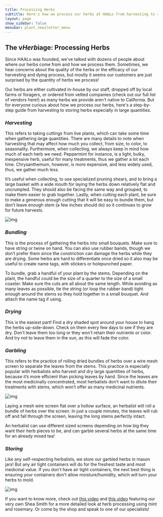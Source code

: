 ```yaml
---
title: Processing Herbs
subtitle: Here's how we process our herbs at HAALo from harvesting to storing
layout: page
show_sidebar: false
menubar: plant_newsletter_menu
---
```


## **The v*Herb*iage: Processing Herbs**

Since HAALo was founded, we've talked with dozens of people about where our herbs come from and how we process them. Sometimes, we hear concerns about the quality of the herbs or the efficacy of our harvesting and dying process, but mostly it seems our customers are just surprised by the quantity of herbs we process! 

Our herbs are either cultivated in-house by our staff, dropped off by local farms or foragers, or ordered from vetted companies (check out our full list of vendors here!) as many herbs we provide aren't native to California. But for everyone curious about how we process our herbs, here's a step-by-step guide from harvesting to storing herbs especially in large quantities.

### *Harvesting* 

This refers to taking cuttings from live plants, which can take some time when gathering large quantities. There are many details to note when harvesting that may affect how much you collect, from size, to color, to seasonality. Furthermore, when collecting, we always keep in mind how much of each herb we need. Peppermint for instance, is a light, bulky, inexpensive herb, useful for many treatments, thus we gather a lot each time. Chrysanthemum, however, is more expensive, and less widely used, thus, we gather much less. 

It’s useful when collecting, to use specialized pruning shears, and to bring a large basket with a wide mouth for laying the herbs down relatively flat and uncrumpled. They should also be facing the same way and grouped, to make them easier to grab together. Lastly, when cutting each plant, be sure to make a generous enough cutting that it will be easy to bundle them, but don’t leave enough stem (a few inches should do) so it continues to grow for future harvests.



![img](https://lh4.googleusercontent.com/GsykRrvTrjwCWfYERkez_zxGROiJqFbfghIIDheXeEpri6pYjDfrhfUc-2FpaE5PtycWKTeKPigAzaEZ6howntu_LaOKI2MMTaKpasJJJY5rG0pFULxsI5d7Fx-LtqWs2YZkwkcA)



### *Bundling*

This is the process of gathering the herbs into small bouquets. Make sure to have string or twine on hand. You can also use rubber bands, though we don’t prefer them since the constriction can damage the herbs while they are drying. Some herbs are hard to differentiate once dried so it also may be useful to create name tags, with stickers or holepunched paper. 

To bundle, grab a handful of your plant by the stems. Depending on the plant, the handful could be the size of a quarter to the size of a small coaster. Make sure the cuts are all about the same length. While avoiding as many leaves as possible, tie the string (or loop the rubber band) tight enough around the stems so they hold together in a small bouquet. And attach the name tag if using.

### *Drying*

This is the easiest part! Find a dry shaded spot around your house to hang the herbs up-side-down. Check on them every few days to see if they are dry. Don’t leave them too long or they won’t retain their nutrients or color. And try not to leave them in the sun, as this will fade the color. 

### *Garbling* 

This refers to the practice of rolling dried bundles of herbs over a wire mesh screen to separate the leaves from the stems. This practice is especially popular with herbalists who harvest and dry large quantities of herbs, because it’s more efficient than picking leaves by hand. Since the leaves are the most medicinally concentrated, most herbalists don’t want to dilute their treatments with stems, which won’t offer as many medicinal nutrients.

![img](https://lh5.googleusercontent.com/Na7qjqeg7VLYpJeor71Qu8-rru8xkNkZrLVAdWAV6wNPHVNMEKvnO8ADZb4L66hIlIkpmuXTCkD_qjctbEXSR5lTAkSDOKipBpagO6JsBqZdmybkDnP3Gwk3gkuuiKbvM0OZG3S7)

Laying a mesh wire screen flat over a hollow surface, an herbalist will roll a bundle of herbs over the screen. In just a couple minutes, the leaves will rub off and fall through the screen, leaving the long stems perfectly intact.

An herbalist can use different sized screens depending on how big they want their herb pieces to be, and can garble several herbs at the same time for an already mixed tea!

### *Storing*

Like any self-respecting herbalists, we store our garbled herbs in mason jars! But any air tight containers will do for the freshest taste and most medicinal value. If you don't have air tight containers, the next best thing is ensuring your containers don't allow moisture/humidity, which will turn your herbs to mold.

![img](https://lh4.googleusercontent.com/P53bDzx14Iy1KZdXz7ggvZzbUYj5YNgVVChpIoiwkYieEo-48KSujcxDQKw5vS5s5zpwv5oLKFFT5toZ3O-k2aIhLkxgtJJGO2jH-H-I3Z-6aatDM9wf7I4EQrDu0G2693nAbuJT)

If you want to know more, check out [this video](https://www.youtube.com/watch?v=0TdvtQeF3_I) and [this video](https://www.youtube.com/watch?v=LHuVNPWE044) featuring our very own Shea Smith for a more detailed look at herb processing using mint and rosemary. Or come by the shop and speak to one of our specialists!